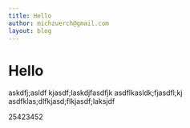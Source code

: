 ```yaml
---
title: Hello
author: michzuerch@gmail.com
layout: blog
---
```


# Hello

askdfj;asldf kjasdf;laskdjfasdfjk
asdflkasldk;fjasdfl;kj
asdfklas;dlfkjasd;flkjasdf;laksjdf

25423452
